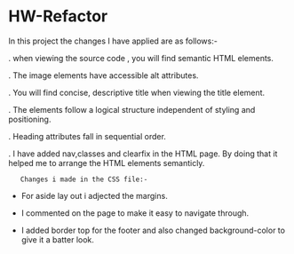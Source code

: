 # HW-Refactor

In this project the changes I have applied are as follows:-

. when viewing the source code , you will find semantic HTML elements.

. The image elements have accessible alt attributes.

. You will find concise, descriptive title when viewing the title element.

. The elements follow a logical structure independent of styling and positioning.

. Heading attributes fall in sequential order.

. I have added nav,classes and clearfix in the HTML page. By doing that it helped me to arrange the HTML elements semanticly. 

       Changes i made in the CSS file:-


   - For aside lay out i adjected the margins.

   - I commented on the page to make it easy to navigate through.

   - I added border top for the footer and also changed background-color to give it a batter look. 
